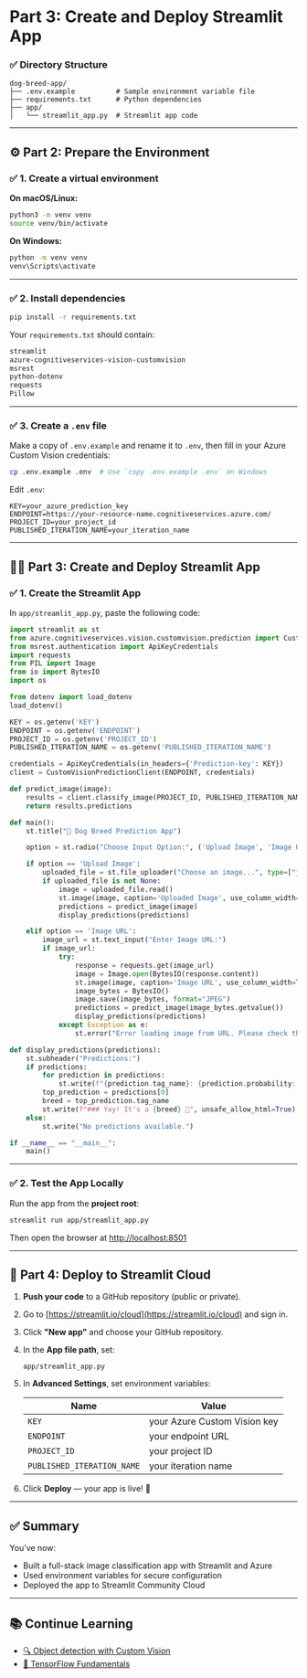 # Part 3: Create and Deploy Streamlit App

### ✅ Directory Structure

```
dog-breed-app/
├── .env.example          # Sample environment variable file
├── requirements.txt      # Python dependencies
├── app/
│   └── streamlit_app.py  # Streamlit app code
```

---

## ⚙️ Part 2: Prepare the Environment

### ✅ 1. Create a virtual environment

**On macOS/Linux:**

```bash
python3 -m venv venv
source venv/bin/activate
```

**On Windows:**

```bash
python -m venv venv
venv\Scripts\activate
```

---

### ✅ 2. Install dependencies

```bash
pip install -r requirements.txt
```

Your `requirements.txt` should contain:

```txt
streamlit
azure-cognitiveservices-vision-customvision
msrest
python-dotenv
requests
Pillow
```

---

### ✅ 3. Create a `.env` file

Make a copy of `.env.example` and rename it to `.env`, then fill in your Azure Custom Vision credentials:

```bash
cp .env.example .env  # Use `copy .env.example .env` on Windows
```

Edit `.env`:

```env
KEY=your_azure_prediction_key
ENDPOINT=https://your-resource-name.cognitiveservices.azure.com/
PROJECT_ID=your_project_id
PUBLISHED_ITERATION_NAME=your_iteration_name
```

---

## 👨‍💻 Part 3: Create and Deploy Streamlit App

### ✅ 1. Create the Streamlit App

In `app/streamlit_app.py`, paste the following code:

```python
import streamlit as st
from azure.cognitiveservices.vision.customvision.prediction import CustomVisionPredictionClient
from msrest.authentication import ApiKeyCredentials
import requests
from PIL import Image
from io import BytesIO
import os

from dotenv import load_dotenv
load_dotenv()

KEY = os.getenv('KEY')
ENDPOINT = os.getenv('ENDPOINT')
PROJECT_ID = os.getenv('PROJECT_ID')
PUBLISHED_ITERATION_NAME = os.getenv('PUBLISHED_ITERATION_NAME')

credentials = ApiKeyCredentials(in_headers={'Prediction-key': KEY})
client = CustomVisionPredictionClient(ENDPOINT, credentials)

def predict_image(image):
    results = client.classify_image(PROJECT_ID, PUBLISHED_ITERATION_NAME, image)
    return results.predictions

def main():
    st.title("🐶 Dog Breed Prediction App")

    option = st.radio("Choose Input Option:", ('Upload Image', 'Image URL'))

    if option == 'Upload Image':
        uploaded_file = st.file_uploader("Choose an image...", type=["jpg", "jpeg", "png"])
        if uploaded_file is not None:
            image = uploaded_file.read()
            st.image(image, caption='Uploaded Image', use_column_width=True)
            predictions = predict_image(image)
            display_predictions(predictions)

    elif option == 'Image URL':
        image_url = st.text_input("Enter Image URL:")
        if image_url:
            try:
                response = requests.get(image_url)
                image = Image.open(BytesIO(response.content))
                st.image(image, caption='Image URL', use_column_width=True)
                image_bytes = BytesIO()
                image.save(image_bytes, format="JPEG")
                predictions = predict_image(image_bytes.getvalue())
                display_predictions(predictions)
            except Exception as e:
                st.error("Error loading image from URL. Please check the URL and try again.")

def display_predictions(predictions):
    st.subheader("Predictions:")
    if predictions:
        for prediction in predictions:
            st.write(f"{prediction.tag_name}: {prediction.probability:.2%}")
        top_prediction = predictions[0]
        breed = top_prediction.tag_name
        st.write(f"### Yay! It's a {breed} 🐶", unsafe_allow_html=True)
    else:
        st.write("No predictions available.")

if __name__ == "__main__":
    main()
```

---

### ✅ 2. Test the App Locally

Run the app from the **project root**:

```bash
streamlit run app/streamlit_app.py
```

Then open the browser at [http://localhost:8501](http://localhost:8501)

---

## 🚀 Part 4: Deploy to Streamlit Cloud

1. **Push your code** to a GitHub repository (public or private).

2. Go to [https://streamlit.io/cloud](https://streamlit.io/cloud) and sign in.

3. Click **"New app"** and choose your GitHub repository.

4. In the **App file path**, set:

   ```
   app/streamlit_app.py
   ```

5. In **Advanced Settings**, set environment variables:

   | Name                       | Value                        |
   | -------------------------- | ---------------------------- |
   | `KEY`                      | your Azure Custom Vision key |
   | `ENDPOINT`                 | your endpoint URL            |
   | `PROJECT_ID`               | your project ID              |
   | `PUBLISHED_ITERATION_NAME` | your iteration name          |

6. Click **Deploy** — your app is live! 🎉

---

## ✅ Summary

You’ve now:

* Built a full-stack image classification app with Streamlit and Azure
* Used environment variables for secure configuration
* Deployed the app to Streamlit Community Cloud

---

## 📚 Continue Learning

* [🔍 Object detection with Custom Vision](https://learn.microsoft.com/en-us/training/modules/detect-objects-images-custom-vision/)
* [🧠 TensorFlow Fundamentals](https://learn.microsoft.com/en-us/training/paths/tensorflow-fundamentals/)
